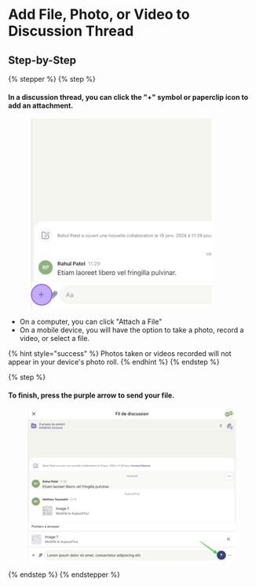 # Add File, Photo, or Video to Discussion Thread

## Step-by-Step

{% stepper %}
{% step %}
#### In a discussion thread, you can click the "+" symbol or paperclip icon to add an attachment.

<div align="left"><figure><img src="../../.gitbook/assets/Ajouter un fichier, une photo ou une vidéo à un fil de discussion - Step 1.png" alt="" width="375"><figcaption></figcaption></figure></div>

* On a computer, you can click "Attach a File"
* On a mobile device, you will have the option to take a photo, record a video, or select a file.

{% hint style="success" %}
Photos taken or videos recorded will not appear in your device's photo roll.
{% endhint %}
{% endstep %}

{% step %}
#### To finish, press the purple arrow to send your file.

<div align="left"><figure><img src="../../.gitbook/assets/Ajouter un fichier, une photo ou une vidéo à un fil de discussion - Step 5.jpeg" alt="" width="563"><figcaption></figcaption></figure></div>
{% endstep %}
{% endstepper %}
